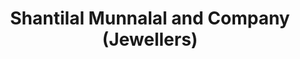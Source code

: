 ---
title: "Shantilal Munnalal and Company (Jewellers)"
url: /ujjain/shantilal-munnalal-and-company-jewellers/
shop: Schmuck
---